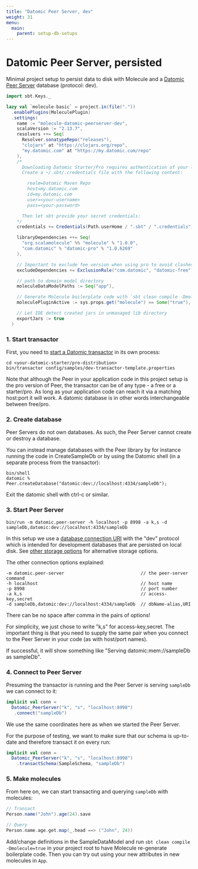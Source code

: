```yaml
---
title: "Datomic Peer Server, dev"
weight: 31
menu:
  main:
    parent: setup-db-setups
---
```


# Datomic Peer Server, persisted

Minimal project setup to persist data to disk with Molecule and a [Datomic Peer Server](https://docs.datomic.com/on-prem/peer-server.html) database (protocol: dev).

```scala
import sbt.Keys._

lazy val `molecule-basic` = project.in(file("."))
  .enablePlugins(MoleculePlugin)
  .settings(
    name := "molecule-datomic-peerserver-dev",
    scalaVersion := "2.13.7",
    resolvers ++= Seq(
      Resolver.sonatypeRepo("releases"),
      "clojars" at "https://clojars.org/repo",
      "my.datomic.com" at "https://my.datomic.com/repo"
    ),
    /*
      Downloading Datomic Starter/Pro requires authentication of your license:
      Create a ~/.sbt/.credentials file with the following content:

        realm=Datomic Maven Repo
        host=my.datomic.com
        id=my.datomic.com
        user=<your-username>
        pass=<your-password>

      Then let sbt provide your secret credentials:
    */
    credentials += Credentials(Path.userHome / ".sbt" / ".credentials"),

    libraryDependencies ++= Seq(
      "org.scalamolecule" %% "molecule" % "1.0.0",
      "com.datomic" % "datomic-pro" % "1.0.6269"
    ),

    // Important to exclude fee version when using pro to avoid clashes with pro version
    excludeDependencies += ExclusionRule("com.datomic", "datomic-free"),

    // path to domain model directory
    moleculeDataModelPaths := Seq("app"),

    // Generate Molecule boilerplate code with `sbt clean compile -Dmolecule=true`
    moleculePluginActive := sys.props.get("molecule") == Some("true"),

    // Let IDE detect created jars in unmanaged lib directory
    exportJars := true
  )
```

### 1. Start transactor

First, you need to [start a Datomic transactor](https://docs.datomic.com/on-prem/storage.html#start-transactor) in its own process:

    cd <your-datomic-starter/pro-distribution>
    bin/transactor config/samples/dev-transactor-template.properties

Note that although the Peer in your application code in this project setup is the pro version of Peer, the transactor can be of any type - a free or a starter/pro. As long as your application code can reach it via a matching host:port it will work. A datomic database is in other words interchangeable between free/pro.

### 2. Create database

Peer Servers do not own databases. As such, the Peer Server cannot create or destroy a database.

You can instead manage databases with the Peer library by for instance running the code in CreateSampleDb or by using the Datomic shell (in a separate process from the transactor):

    bin/shell
    datomic % Peer.createDatabase("datomic:dev://localhost:4334/sampleDb");

Exit the datomic shell with ctrl-c or similar.


### 3. Start Peer Server

    bin/run -m datomic.peer-server -h localhost -p 8998 -a k,s -d sampleDb,datomic:dev://localhost:4334/sampleDb

In this setup we use a [database connection URI](https://docs.datomic.com/on-prem/javadoc/datomic/Peer.html#connect-java.lang.Object-) with the "dev" protocol which is intended for development databases that are persisted on local disk. See [other storage options](https://docs.datomic.com/on-prem/storage.html) for alternative storage options.

The other connection options explained:

    -m datomic.peer-server                             // the peer-server command
    -h localhost                                       // host name
    -p 8998                                            // port number
    -a k,s                                             // access-key,secret
    -d sampleDb,datomic:dev://localhost:4334/sampleDb  // dbName-alias,URI

There can be no space after comma in the pairs of options!

For simplicity, we just chose to write "k,s" for access-key,secret. The important thing is that you need to supply the same pair when you connect to the Peer Server in your code (as with host/port names).

If successful, it will show something like "Serving datomic:mem://sampleDb as sampleDb".


### 4. Connect to Peer Server

Presuming the transactor is running and the Peer Server is serving `sampleDb` we can connect to it:

```scala
implicit val conn = 
  Datomic_PeerServer("k", "s", "localhost:8998")
   .connect("sampleDb")
```

We use the same coordinates here as when we started the Peer Server.

For the purpose of testing, we want to make sure that our schema is up-to-date and therefore transact it on every run:

```scala
implicit val conn = 
  Datomic_PeerServer("k", "s", "localhost:8998")
    .transactSchema(SampleSchema, "sampleDb")
```


### 5. Make molecules

From here on, we can start transacting and querying `sampleDb` with molecules:

```scala
// Transact
Person.name("John").age(24).save

// Query
Person.name.age.get.map(_.head ==> ("John", 24))
```


Add/change definitions in the SampleDataModel and run `sbt clean compile -Dmolecule=true` in your project root to have Molecule re-generate boilerplate code. Then you can try out using your new attributes in new molecules in `App`.
